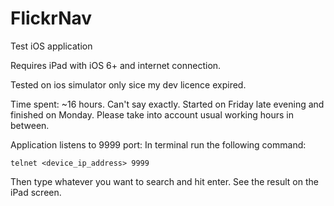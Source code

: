 FlickrNav
=========

Test iOS application

Requires iPad with iOS 6+ and internet connection. 

Tested on ios simulator only sice my dev licence expired.

Time spent: ~16 hours. Can't say exactly. Started on Friday late evening and finished on Monday. 
Please take into account usual working hours in between.

Application listens to 9999 port:
In terminal run the following command:

````telnet <device_ip_address> 9999```` 

Then type whatever you want to search and hit enter. See the result on the iPad screen.
